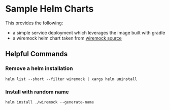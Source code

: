 # Sample Helm Charts

This provides the following:

- a simple service deployment which leverages the image built with gradle
- a wiremock helm chart taken from [wiremock source](https://github.com/wiremock/helm-charts/tree/master)

## Helpful Commands

### Remove a helm installation

```shell
helm list --short --filter wiremock | xargs helm uninstall
```

### Install with random name

```shell
helm install ./wiremock --generate-name
```